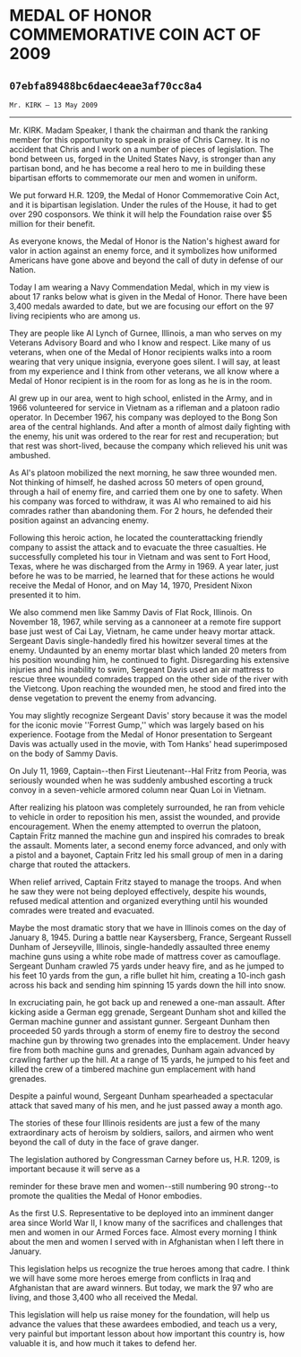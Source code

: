 # MEDAL OF HONOR COMMEMORATIVE COIN ACT OF 2009
## `07ebfa89488bc6daec4eae3af70cc8a4`
`Mr. KIRK — 13 May 2009`

---


Mr. KIRK. Madam Speaker, I thank the chairman and thank the ranking 
member for this opportunity to speak in praise of Chris Carney. It is 
no accident that Chris and I work on a number of pieces of legislation. 
The bond between us, forged in the United States Navy, is stronger than 
any partisan bond, and he has become a real hero to me in building 
these bipartisan efforts to commemorate our men and women in uniform.

We put forward H.R. 1209, the Medal of Honor Commemorative Coin Act, 
and it is bipartisan legislation. Under the rules of the House, it had 
to get over 290 cosponsors. We think it will help the Foundation raise 
over $5 million for their benefit.

As everyone knows, the Medal of Honor is the Nation's highest award 
for valor in action against an enemy force, and it symbolizes how 
uniformed Americans have gone above and beyond the call of duty in 
defense of our Nation.

Today I am wearing a Navy Commendation Medal, which in my view is 
about 17 ranks below what is given in the Medal of Honor. There have 
been 3,400 medals awarded to date, but we are focusing our effort on 
the 97 living recipients who are among us.

They are people like Al Lynch of Gurnee, Illinois, a man who serves 
on my Veterans Advisory Board and who I know and respect. Like many of 
us veterans, when one of the Medal of Honor recipients walks into a 
room wearing that very unique insignia, everyone goes silent. I will 
say, at least from my experience and I think from other veterans, we 
all know where a Medal of Honor recipient is in the room for as long as 
he is in the room.

Al grew up in our area, went to high school, enlisted in the Army, 
and in 1966 volunteered for service in Vietnam as a rifleman and a 
platoon radio operator. In December 1967, his company was deployed to 
the Bong Son area of the central highlands. And after a month of almost 
daily fighting with the enemy, his unit was ordered to the rear for 
rest and recuperation; but that rest was short-lived, because the 
company which relieved his unit was ambushed.

As Al's platoon mobilized the next morning, he saw three wounded men. 
Not thinking of himself, he dashed across 50 meters of open ground, 
through a hail of enemy fire, and carried them one by one to safety. 
When his company was forced to withdraw, it was Al who remained to aid 
his comrades rather than abandoning them. For 2 hours, he defended 
their position against an advancing enemy.

Following this heroic action, he located the counterattacking 
friendly company to assist the attack and to evacuate the three 
casualties. He successfully completed his tour in Vietnam and was sent 
to Fort Hood, Texas, where he was discharged from the Army in 1969. A 
year later, just before he was to be married, he learned that for these 
actions he would receive the Medal of Honor, and on May 14, 1970, 
President Nixon presented it to him.

We also commend men like Sammy Davis of Flat Rock, Illinois. On 
November 18, 1967, while serving as a cannoneer at a remote fire 
support base just west of Cai Lay, Vietnam, he came under heavy mortar 
attack. Sergeant Davis single-handedly fired his howitzer several times 
at the enemy. Undaunted by an enemy mortar blast which landed 20 meters 
from his position wounding him, he continued to fight. Disregarding his 
extensive injuries and his inability to swim, Sergeant Davis used an 
air mattress to rescue three wounded comrades trapped on the other side 
of the river with the Vietcong. Upon reaching the wounded men, he stood 
and fired into the dense vegetation to prevent the enemy from 
advancing.

You may slightly recognize Sergeant Davis' story because it was the 
model for the iconic movie ''Forrest Gump,'' which was largely based on 
his experience. Footage from the Medal of Honor presentation to 
Sergeant Davis was actually used in the movie, with Tom Hanks' head 
superimposed on the body of Sammy Davis.

On July 11, 1969, Captain--then First Lieutenant--Hal Fritz from 
Peoria, was seriously wounded when he was suddenly ambushed escorting a 
truck convoy in a seven-vehicle armored column near Quan Loi in 
Vietnam.

After realizing his platoon was completely surrounded, he ran from 
vehicle to vehicle in order to reposition his men, assist the wounded, 
and provide encouragement. When the enemy attempted to overrun the 
platoon, Captain Fritz manned the machine gun and inspired his comrades 
to break the assault. Moments later, a second enemy force advanced, and 
only with a pistol and a bayonet, Captain Fritz led his small group of 
men in a daring charge that routed the attackers.

When relief arrived, Captain Fritz stayed to manage the troops. And 
when he saw they were not being deployed effectively, despite his 
wounds, refused medical attention and organized everything until his 
wounded comrades were treated and evacuated.



Maybe the most dramatic story that we have in Illinois comes on the 
day of January 8, 1945. During a battle near Kaysersberg, France, 
Sergeant Russell Dunham of Jerseyville, Illinois, single-handedly 
assaulted three enemy machine guns using a white robe made of mattress 
cover as camouflage. Sergeant Dunham crawled 75 yards under heavy fire, 
and as he jumped to his feet 10 yards from the gun, a rifle bullet hit 
him, creating a 10-inch gash across his back and sending him spinning 
15 yards down the hill into snow.

In excruciating pain, he got back up and renewed a one-man assault. 
After kicking aside a German egg grenade, Sergeant Dunham shot and 
killed the German machine gunner and assistant gunner. Sergeant Dunham 
then proceeded 50 yards through a storm of enemy fire to destroy the 
second machine gun by throwing two grenades into the emplacement. Under 
heavy fire from both machine guns and grenades, Dunham again advanced 
by crawling farther up the hill. At a range of 15 yards, he jumped to 
his feet and killed the crew of a timbered machine gun emplacement with 
hand grenades.

Despite a painful wound, Sergeant Dunham spearheaded a spectacular 
attack that saved many of his men, and he just passed away a month ago.

The stories of these four Illinois residents are just a few of the 
many extraordinary acts of heroism by soldiers, sailors, and airmen who 
went beyond the call of duty in the face of grave danger.

The legislation authored by Congressman Carney before us, H.R. 1209, 
is important because it will serve as a


reminder for these brave men and women--still numbering 90 strong--to 
promote the qualities the Medal of Honor embodies.

As the first U.S. Representative to be deployed into an imminent 
danger area since World War II, I know many of the sacrifices and 
challenges that men and women in our Armed Forces face. Almost every 
morning I think about the men and women I served with in Afghanistan 
when I left there in January.

This legislation helps us recognize the true heroes among that cadre. 
I think we will have some more heroes emerge from conflicts in Iraq and 
Afghanistan that are award winners. But today, we mark the 97 who are 
living, and those 3,400 who all received the Medal.

This legislation will help us raise money for the foundation, will 
help us advance the values that these awardees embodied, and teach us a 
very, very painful but important lesson about how important this 
country is, how valuable it is, and how much it takes to defend her.
